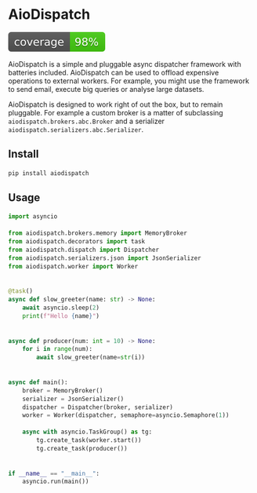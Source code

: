 # AioDispatch

![code coverage](https://raw.githubusercontent.com/NiekKeijzer/aiodispatch/assets/images/coverage.svg)

AioDispatch is a simple and pluggable async dispatcher framework with batteries included. AioDispatch can be used 
 to offload expensive operations to external workers. For example, you might use the framework to send email, execute 
 big queries or analyse large datasets. 

AioDispatch is designed to work right of out the box, but to remain pluggable. For example a custom broker is 
 a matter of subclassing `aiodispatch.brokers.abc.Broker` and a serializer `aiodispatch.serializers.abc.Serializer`. 

## Install

```bash 
pip install aiodispatch
```

## Usage 

```python
import asyncio

from aiodispatch.brokers.memory import MemoryBroker
from aiodispatch.decorators import task
from aiodispatch.dispatch import Dispatcher
from aiodispatch.serializers.json import JsonSerializer
from aiodispatch.worker import Worker


@task()
async def slow_greeter(name: str) -> None:
    await asyncio.sleep(2)
    print(f"Hello {name}")


async def producer(num: int = 10) -> None:
    for i in range(num):
        await slow_greeter(name=str(i))


async def main():
    broker = MemoryBroker()
    serializer = JsonSerializer()
    dispatcher = Dispatcher(broker, serializer)
    worker = Worker(dispatcher, semaphore=asyncio.Semaphore(1))

    async with asyncio.TaskGroup() as tg:
        tg.create_task(worker.start())
        tg.create_task(producer())


if __name__ == "__main__":
    asyncio.run(main()) 
```
